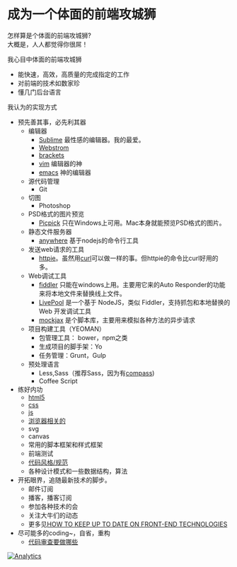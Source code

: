 # 成为一个体面的前端攻城狮
怎样算是个体面的前端攻城狮?     
大概是，人人都觉得你很屌！

我心目中体面的前端攻城狮
* 能快速，高效，高质量的完成指定的工作
* 对前端的技术如数家珍
* 懂几门后台语言

我认为的实现方式
* 预先善其事，必先利其器
	* 编辑器
		* [Sublime](http://www.sublimetext.com/3) 最性感的编辑器。我的最爱。
		* [Webstrom](https://www.jetbrains.com/webstorm/)
		* [brackets](http://brackets.io/)
		* [vim](http://zh.wikipedia.org/zh/Vim) 编辑器的神
		* [emacs](http://zh.wikipedia.org/zh/Emacs) 神的编辑器
	* 源代码管理
		* Git
	* 切图
		* Photoshop
	* PSD格式的图片预览
		* [Picpick](http://www.picpick.org/en/) 只在Windows上可用。Mac本身就能预览PSD格式的图片。
	* 静态文件服务器
		* [anywhere](https://www.npmjs.org/package/anywhere) 基于nodejs的命令行工具
	* 发送web请求的工具
		* [httpie](https://github.com/jakubroztocil/httpie)。虽然用[curl](http://curl.haxx.se/)可以做一样的事。但httpie的命令比curl好用的多。
	* Web调试工具
		* [fiddler](http://www.telerik.com/fiddler) 只能在windows上用。主要用它来的Auto Responder的功能来将本地文件来替换线上文件。
		* [LivePool](http://rehorn.github.io/livepool/) 是一个基于 NodeJS，类似 Fiddler，支持抓包和本地替换的 Web 开发调试工具
		* [mockjax](https://github.com/jakerella/jquery-mockjax) 是个脚本库，主要用来模拟各种方法的异步请求
	* 项目构建工具（YEOMAN）
		* 包管理工具： bower，npm之类
		* 生成项目的脚手架：Yo
		* 任务管理：Grunt，Gulp
	* 预处理语言
		* Less,Sass（推荐Sass，因为有[compass](http://compass-style.org/))
		* Coffee Script
* 练好内功
	* [html5](learn/html)
	* [css](learn/css)
	* [js](learn/js)
	* [浏览器相关的](learn/browser)
	* svg
	* canvas
	* 常用的脚本框架和样式框架
	* 前端测试
	* [代码风格/规范](coding-style)
	* 各种设计模式和一些数据结构，算法
* 开拓眼界，追随最新技术的脚步。
	* 邮件订阅
	* 播客，播客订阅
	* 参加各种技术的会
	* 关注大牛们的动态
	* 更多见[HOW TO KEEP UP TO DATE ON FRONT-END TECHNOLOGIES](http://uptodate.frontendrescue.org/)
* 尽可能多的coding~，自省，重构
	* [代码审查要做哪些](code-review.md)

[![Analytics](https://ga-beacon.appspot.com/UA-51355680-1/front-end-resource/readme)](https://github.com/igrigorik/ga-beacon)
